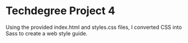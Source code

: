# Techdegree Project 4
Using the provided index.html and styles.css files, I converted CSS into Sass to create a web style guide.